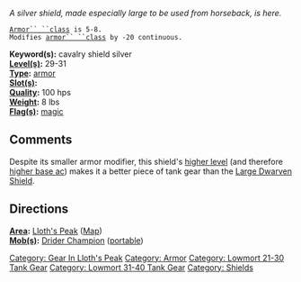 *A silver shield, made especially large to be used from horseback, is
here.*

[`Armor`` ``class`](Armor_Values "wikilink")` is 5-8.`  
`Modifies `[`armor`` ``class`](Armor_Class "wikilink")` by -20 continuous.`

**Keyword(s):** cavalry shield silver  
**[Level(s)](Object_Level "wikilink"):** 29-31  
**[Type](:Category:_Object_Types "wikilink"):**
[armor](:Category:_Armor "wikilink")  
**[Slot(s)](Object_Slots "wikilink"):** <held in offhand>  
**[Quality](Object_Quality "wikilink"):** 100 hps  
**[Weight](Object_Weight "wikilink"):** 8 lbs  
**[Flag(s)](:Category:_Object_Flags "wikilink"):**
[magic](Magic_Flag "wikilink")  

## Comments

Despite its smaller armor modifier, this shield's [higher
level](Object_Level "wikilink") (and therefore [higher base
ac](Armor_Values "wikilink")) makes it a better piece of tank gear than
the [Large Dwarven Shield](Large_Dwarven_Shield "wikilink").

## Directions

**[Area](:Category:_Areas "wikilink"):** [Lloth's
Peak](:Category:_Lloth's_Peak "wikilink")
([Map](Lloth's_Peak_Map "wikilink"))  
**[Mob(s)](:Category:_Mobs "wikilink"):** [Drider
Champion](Drider_Champion "wikilink")
([portable](Teleport "wikilink"))  

[Category: Gear In Lloth's
Peak](Category:_Gear_In_Lloth's_Peak "wikilink") [Category:
Armor](Category:_Armor "wikilink") [Category: Lowmort 21-30 Tank
Gear](Category:_Lowmort_21-30_Tank_Gear "wikilink") [Category: Lowmort
31-40 Tank Gear](Category:_Lowmort_31-40_Tank_Gear "wikilink")
[Category: Shields](Category:_Shields "wikilink")
